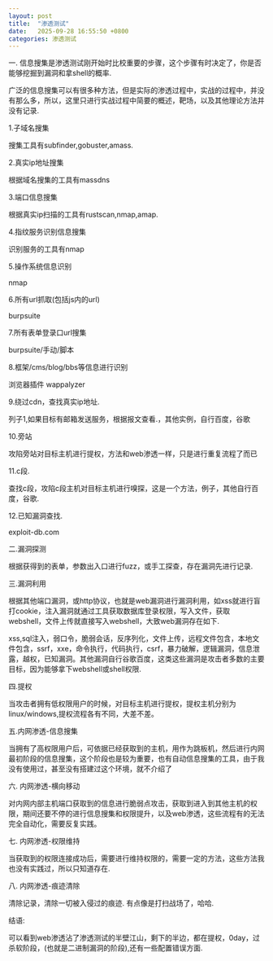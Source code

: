 ```yaml
---
layout: post
title:  "渗透测试"
date:   2025-09-28 16:55:50 +0800
categories: 渗透测试
---
```






一. 信息搜集是渗透测试刚开始时比校重要的步骤，这个步骤有时决定了，你是否能够挖掘到漏洞和拿shell的概率.

广泛的信息搜集可以有很多种方法，但是实际的渗透过程中，实战的过程中，并没有那么多，所以，这里只进行实战过程中简要的概述，靶场，以及其他理论方法并没有记录.

1.子域名搜集

搜集工具有subfinder,gobuster,amass.

2.真实ip地址搜集

根据域名搜集的工具有massdns

3.端口信息搜集

根据真实ip扫描的工具有rustscan,nmap,amap.

4.指纹服务识别信息搜集

识别服务的工具有nmap

5.操作系统信息识别

nmap

6.所有url抓取(包括js内的url)

burpsuite

7.所有表单登录口url搜集

burpsuite/手动/脚本

8.框架/cms/blog/bbs等信息进行识别

浏览器插件 wappalyzer

9.绕过cdn，查找真实ip地址.

列子1,如果目标有邮箱发送服务，根据报文查看.，其他实例，自行百度，谷歌

10.旁站

攻陷旁站对目标主机进行提权，方法和web渗透一样，只是进行重复流程了而已

11.c段.

查找c段，攻陷c段主机对目标主机进行嗅探，这是一个方法，例子，其他自行百度，谷歌.

12.已知漏洞查找.

exploit-db.com

二.漏洞探测

根据获得到的表单，参数出入口进行fuzz，或手工探查，存在漏洞先进行记录.

三.漏洞利用

根据其他端口漏洞，或http协议，也就是web漏洞进行漏洞利用，如xss就进行盲打cookie，注入漏洞就通过工具获取数据库登录权限，写入文件，获取webshell，文件上传就直接写入webshell，大致web漏洞存在如下.

xss,sql注入，弱口令，脆弱会话，反序列化，文件上传，远程文件包含，本地文件包含，ssrf，xxe，命令执行，代码执行，csrf，暴力破解，逻辑漏洞，信息泄露，越权，已知漏洞。其他漏洞自行谷歌百度，这类这些漏洞是攻击者多数的主要目标，因为能够拿下webshell或shell权限.

四.提权

当攻击者拥有低权限用户的时候，对目标主机进行提权，提权主机分别为linux/windows,提权流程各有不同，大差不差。

五.内网渗透-信息搜集

当拥有了高权限用户后，可依据已经获取到的主机，用作为跳板机，然后进行内网最初阶段的信息搜集，这个阶段也是较为重要，也有自动信息搜集的工具，由于我没有使用过，甚至没有搭建过这个环境，就不介绍了

六. 内网渗透-横向移动

对内网内部主机端口获取到的信息进行脆弱点攻击，获取到进入到其他主机的权限，期间还要不停的进行信息搜集和权限提升，以及web渗透，这些流程有的无法完全自动化，需要反复实践。

七. 内网渗透-权限维持

当获取到的权限连接成功后，需要进行维持权限的，需要一定的方法，这些方法我也没有实践过，所以只知道存在.

八. 内网渗透-痕迹清除 

清除记录，清除一切被入侵过的痕迹. 有点像是打扫战场了，哈哈.



结语:

​      可以看到web渗透沾了渗透测试的半壁江山，剩下的半边，都在提权，0day，过杀软阶段，(也就是二进制漏洞的阶段),还有一些配置错误方面.